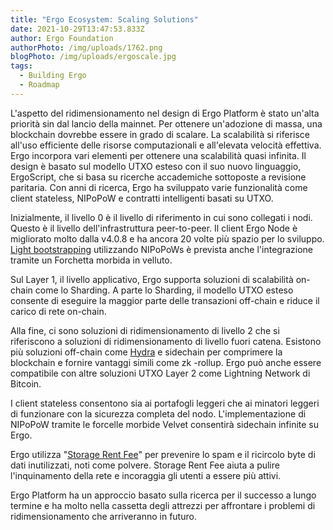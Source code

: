 ```yaml
---
title: "Ergo Ecosystem: Scaling Solutions"
date: 2021-10-29T13:47:53.833Z
author: Ergo Foundation
authorPhoto: /img/uploads/1762.png
blogPhoto: /img/uploads/ergoscale.jpg
tags:
  - Building Ergo
  - Roadmap
---
```

<!--StartFragment-->

L'aspetto del ridimensionamento nel design di Ergo Platform è stato un'alta priorità sin dal lancio della mainnet. Per ottenere un'adozione di massa, una blockchain dovrebbe essere in grado di scalare. La scalabilità si riferisce all'uso efficiente delle risorse computazionali e all'elevata velocità effettiva. Ergo incorpora vari elementi per ottenere una scalabilità quasi infinita. Il design è basato sul modello UTXO esteso con il suo nuovo linguaggio, ErgoScript, che si basa su ricerche accademiche sottoposte a revisione paritaria. Con anni di ricerca, Ergo ha sviluppato varie funzionalità come client stateless, NIPoPoW e contratti intelligenti basati su UTXO.



Inizialmente, il livello 0 è il livello di riferimento in cui sono collegati i nodi. Questo è il livello dell'infrastruttura peer-to-peer. Il client Ergo Node è migliorato molto dalla v4.0.8 e ha ancora 20 volte più spazio per lo sviluppo. [Light bootstrapping](https://ergoplatform.org/en/blog/2021-07-19-mining-in-logarithmic-space-nipopow-power-and-ergo/) utilizzando NIPoPoWs è prevista anche l'integrazione tramite un Forchetta morbida in velluto.



Sul Layer 1, il livello applicativo, Ergo supporta soluzioni di scalabilità on-chain come lo Sharding. A parte lo Sharding, il modello UTXO esteso consente di eseguire la maggior parte delle transazioni off-chain e riduce il carico di rete on-chain.



Alla fine, ci sono soluzioni di ridimensionamento di livello 2 che si riferiscono a soluzioni di ridimensionamento di livello fuori catena. Esistono più soluzioni off-chain come [Hydra](https://iohk.io/en/research/library/papers/hydrafast-isomorphic-state-channels/) e sidechain per comprimere la blockchain e fornire vantaggi simili come zk -rollup. Ergo può anche essere compatibile con altre soluzioni UTXO Layer 2 come Lightning Network di Bitcoin.



I client stateless consentono sia ai portafogli leggeri che ai minatori leggeri di funzionare con la sicurezza completa del nodo. L'implementazione di NIPoPoW tramite le forcelle morbide Velvet consentirà sidechain infinite su Ergo. 



Ergo utilizza "[Storage Rent Fee](https://ergoplatform.org/en/blog/2021-07-09-cryptocurrency-fees-a-solution-to-unreasonable-state-growth/)" per prevenire lo spam e il ricircolo byte di dati inutilizzati, noti come polvere. Storage Rent Fee aiuta a pulire l'inquinamento della rete e incoraggia gli utenti a essere più attivi.



Ergo Platform ha un approccio basato sulla ricerca per il successo a lungo termine e ha molto nella cassetta degli attrezzi per affrontare i problemi di ridimensionamento che arriveranno in futuro. 



<!--EndFragment-->